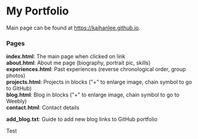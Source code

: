# My Portfolio

Main page can be found at https://kaihanlee.github.io. 

<h3> Pages </h3>

**index.html**: The main page when clicked on link  
**about.html**: About me page (biography, portrait pic, skills)  
**experiences.html**: Past experiences (reverse chronological order, group photos)  
**projects.html**: Projects in blocks ("+" to enlarge image, chain symbol to go to GitHub)  
**blog.html**: Blog in blocks ("+" to enlarge image, chain symbol to go to Weebly)  
**contact.html**: Contact details  
  
**add_blog.txt**: Guide to add new blog links to GitHub portfolio

Test
